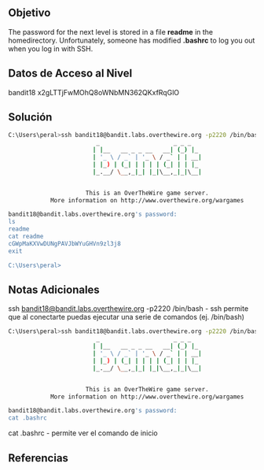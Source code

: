 ## Objetivo
The password for the next level is stored in a file **readme** in the homedirectory. Unfortunately, someone has modified **.bashrc** to log you out when you log in with SSH.
## Datos de Acceso al Nivel
bandit18
x2gLTTjFwMOhQ8oWNbMN362QKxfRqGlO
## Solución
```bash
C:\Users\peral>ssh bandit18@bandit.labs.overthewire.org -p2220 /bin/bash
                         _                     _ _ _
                        | |__   __ _ _ __   __| (_) |_
                        | '_ \ / _` | '_ \ / _` | | __|
                        | |_) | (_| | | | | (_| | | |_
                        |_.__/ \__,_|_| |_|\__,_|_|\__|


                      This is an OverTheWire game server.
            More information on http://www.overthewire.org/wargames

bandit18@bandit.labs.overthewire.org's password:
ls
readme
cat readme
cGWpMaKXVwDUNgPAVJbWYuGHVn9zl3j8
exit

C:\Users\peral>
```
## Notas Adicionales
ssh bandit18@bandit.labs.overthewire.org -p2220 /bin/bash
	- ssh permite que al conectarte puedas ejecutar una serie de comandos (ej. /bin/bash)
```bash
C:\Users\peral>ssh bandit18@bandit.labs.overthewire.org -p2220 /bin/bash
                         _                     _ _ _
                        | |__   __ _ _ __   __| (_) |_
                        | '_ \ / _` | '_ \ / _` | | __|
                        | |_) | (_| | | | | (_| | | |_
                        |_.__/ \__,_|_| |_|\__,_|_|\__|


                      This is an OverTheWire game server.
            More information on http://www.overthewire.org/wargames

bandit18@bandit.labs.overthewire.org's password:
cat .bashrc
```
cat .bashrc - permite ver el comando de inicio
## Referencias
